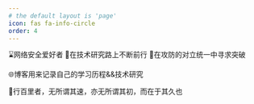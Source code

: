 ```yaml
---
# the default layout is 'page'
icon: fas fa-info-circle
order: 4
---
```

⌛网络安全爱好者
🎃在技术研究路上不断前行
🥨在攻防的对立统一中寻求突破


🌐博客用来记录自己的学习历程&&技术研究


🚶行百里者，无所谓其速，亦无所谓其初，而在于其久也